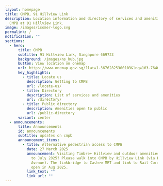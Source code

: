 ```yaml
---
layout: homepage
title: CMPB, 91 Hillview Link
description: Location information and directory of services and amenities at
  CMPB at 91 Hillview Link.
image: /images/isomer-logo.svg
permalink: /
notification: ""
sections:
  - hero:
      title: CMPB
      subtitle: 91 Hillview Link, Singapore 669723
      background: /images/ns_hub.jpg
      button: View location on onemap
      url: https://www.onemap.gov.sg/?lat=1.36762825300103&lng=103.764025830065
      key_highlights:
        - title: Locate us
          description: Getting to CMPB
          url: /locate-us/
        - title: Directory
          description: List of services and amenities
          url: /directory/
        - title: Public directory
          description: Amenities open to public
          url: /public-directory
      variant: center
  - announcements:
      title: Announcements
      id: announcements
      subtitle: updates on cmpb
      announcement_items:
        - title: Alternative pedestrian access to CMPB
          date: 27 March 2025
          announcement: Visiting Timbre+ Hillview and outdoor amenities at CMPB from May
            to July 2025? Please walk into CMPB by Hillview Link (via Hillview
            Avenue). The linkbridge to Cashew MRT and link to Rail Corridor will
            open in Aug 2025.
          link_text: ""
          link_url: ""
---
```

